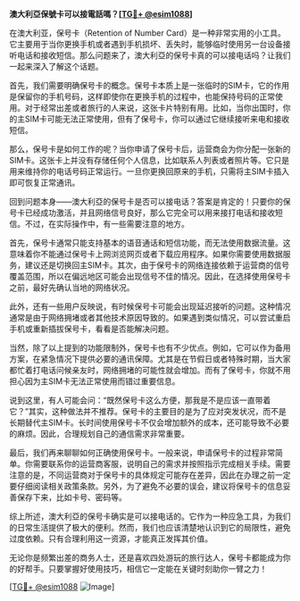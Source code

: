 **澳大利亞保號卡可以接電話嗎？[[TG💪+ @esim1088](https://t.me/s/esim1088)]**

在澳大利亚，保号卡（Retention of Number Card）是一种非常实用的小工具。它主要用于当你更换手机或者遇到手机损坏、丢失时，能够临时使用另一台设备接听电话和接收短信。那么问题来了，澳大利亞的保号卡真的可以接电话吗？让我们一起来深入了解这个话题。

首先，我们需要明确保号卡的概念。保号卡本质上是一张临时的SIM卡，它的作用是保留你的手机号码，这样即使你在更换手机的过程中，也能保持号码的正常使用。对于经常出差或者旅行的人来说，这张卡片特别有用。比如，当你出国时，你的主SIM卡可能无法正常使用，但有了保号卡，你可以通过它继续接听来电和接收短信。

那么，保号卡是如何工作的呢？当你申请了保号卡后，运营商会为你分配一张新的SIM卡。这张卡上并没有存储任何个人信息，比如联系人列表或者照片等。它只是用来维持你的电话号码正常运行。一旦你更换回原来的手机，只需将主SIM卡插入即可恢复正常通讯。

回到问题本身——澳大利亞的保号卡是否可以接电话？答案是肯定的！只要你的保号卡已经成功激活，并且网络信号良好，那么它完全可以用来接打电话和接收短信。不过，在实际操作中，有一些需要注意的地方。

首先，保号卡通常只能支持基本的语音通话和短信功能，而无法使用数据流量。这意味着你不能通过保号卡上网浏览网页或者下载应用程序。如果你需要使用数据服务，建议还是切换回主SIM卡。其次，由于保号卡的网络连接依赖于运营商的信号覆盖范围，所以在偏远地区可能会出现信号不佳的情况。因此，在选择使用保号卡之前，最好先确认当地的网络状况。

此外，还有一些用户反映说，有时候保号卡可能会出现延迟接听的问题。这种情况通常是由于网络拥堵或者其他技术原因导致的。如果遇到类似情况，可以尝试重启手机或重新插拔保号卡，看看是否能解决问题。

当然，除了以上提到的功能限制外，保号卡也有不少优点。例如，它可以作为备用方案，在紧急情况下提供必要的通讯保障。尤其是在节假日或者特殊时期，当大家都忙着打电话问候亲友时，网络拥堵的可能性就会增加。而有了保号卡，你就不用担心因为主SIM卡无法正常使用而错过重要信息。

说到这里，有人可能会问：“既然保号卡这么方便，那我是不是应该一直带着它？”其实，这种做法并不推荐。保号卡的主要目的是为了应对突发状况，而不是长期替代主SIM卡。长时间使用保号卡不仅会增加额外的成本，还可能导致不必要的麻烦。因此，合理规划自己的通信需求非常重要。

最后，我们再来聊聊如何正确使用保号卡。一般来说，申请保号卡的过程非常简单。你需要联系你的运营商客服，说明自己的需求并按照指示完成相关手续。需要注意的是，不同运营商对于保号卡的具体规定可能存在差异，因此在办理之前一定要仔细阅读相关政策条款。另外，为了避免不必要的误会，建议将保号卡的信息妥善保存下来，比如卡号、密码等。

综上所述，澳大利亞的保号卡确实是可以接电话的。它作为一种应急工具，为我们的日常生活提供了极大的便利。然而，我们也应该清楚地认识到它的局限性，避免过度依赖。只有合理利用这一资源，才能真正发挥其价值。

无论你是频繁出差的商务人士，还是喜欢四处游玩的旅行达人，保号卡都能成为你的好帮手。只要掌握好使用技巧，相信它一定能在关键时刻助你一臂之力！

[[TG💪+ @esim1088](https://t.me/s/esim1088) ![Image](https://i.postimg.cc/4NQfJmqS/Snipaste-2025-05-13-00-14-12.png)]
